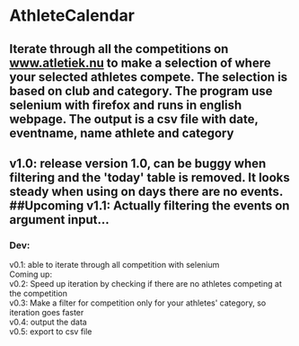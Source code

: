 # AthleteCalendar
Iterate through all the competitions on www.atletiek.nu to make a selection of where your selected athletes compete. The selection is based on club and category. 
The program use selenium with firefox and runs in english webpage.
The output is a csv file with date, eventname, name athlete and category<br>
----
v1.0: release version 1.0, can be buggy when filtering and the 'today' table is removed. It looks steady when using on days there are no events.
##Upcoming
v1.1: Actually filtering the events on argument input...
----
### Dev:
v0.1: able to iterate through all competition with selenium <br>
Coming up:  <br>
v0.2: Speed up iteration by checking if there are no athletes competing at the competition  <br>
v0.3: Make a filter for competition only for your athletes' category, so iteration goes faster  <br>
v0.4: output the data  <br>
v0.5: export to csv file  <br>
